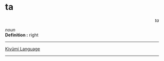 
# ta

<div align="right"><i>ta</i></div>

*noun*  
**Definition :** right  

---

[Kivümi Language](../README.md)

---
